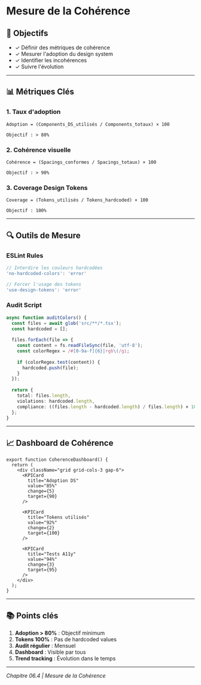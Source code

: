 # Mesure de la Cohérence

## 🎯 Objectifs

- ✓ Définir des métriques de cohérence
- ✓ Mesurer l'adoption du design system
- ✓ Identifier les incohérences
- ✓ Suivre l'évolution

---

## 📊 Métriques Clés

### 1. Taux d'adoption

```
Adoption = (Components_DS_utilisés / Components_totaux) × 100

Objectif : > 80%
```

### 2. Cohérence visuelle

```
Cohérence = (Spacings_conformes / Spacings_totaux) × 100

Objectif : > 90%
```

### 3. Coverage Design Tokens

```
Coverage = (Tokens_utilisés / Tokens_hardcoded) × 100

Objectif : 100%
```

---

## 🔍 Outils de Mesure

### ESLint Rules

```js
// Interdire les couleurs hardcodées
'no-hardcoded-colors': 'error'

// Forcer l'usage des tokens
'use-design-tokens': 'error'
```

### Audit Script

```ts
async function auditColors() {
  const files = await glob('src/**/*.tsx');
  const hardcoded = [];
  
  files.forEach(file => {
    const content = fs.readFileSync(file, 'utf-8');
    const colorRegex = /#[0-9a-f]{6}|rgb\(/gi;
    
    if (colorRegex.test(content)) {
      hardcoded.push(file);
    }
  });
  
  return {
    total: files.length,
    violations: hardcoded.length,
    compliance: ((files.length - hardcoded.length) / files.length) × 100
  };
}
```

---

## 📈 Dashboard de Cohérence

```tsx
export function CoherenceDashboard() {
  return (
    <div className="grid grid-cols-3 gap-6">
      <KPICard
        title="Adoption DS"
        value="85%"
        change={5}
        target={90}
      />
      
      <KPICard
        title="Tokens utilisés"
        value="92%"
        change={2}
        target={100}
      />
      
      <KPICard
        title="Tests A11y"
        value="94%"
        change={3}
        target={95}
      />
    </div>
  );
}
```

---

## 📚 Points clés

1. **Adoption > 80%** : Objectif minimum
2. **Tokens 100%** : Pas de hardcoded values
3. **Audit régulier** : Mensuel
4. **Dashboard** : Visible par tous
5. **Trend tracking** : Évolution dans le temps

---

*Chapitre 06.4 | Mesure de la Cohérence*


